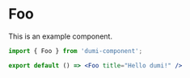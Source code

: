 # Foo

This is an example component.

```jsx
import { Foo } from 'dumi-component';

export default () => <Foo title="Hello dumi!" />
```
